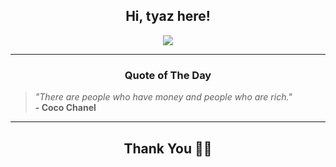 <h2 align="center"> Hi, tyaz here!</h2>

<p align="center">
<a href="https://github.com/tyazx" alt="github streak"><img src="https://dvst-streak.herokuapp.com/?user=tyazx&theme=tokyonight&fire=DD472C"></a>
</p>

<hr>
<h3 align="center">Quote of The Day</h3>
<p align="center">
<blockquote>
<i>"There are people who have money and people who are rich."</i>
<br>
<b>- Coco Chanel</b>
</blockquote>
</p>


<hr>
<h2 align="center">Thank You 🙏🏼</h2>
